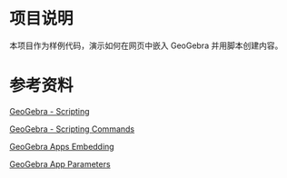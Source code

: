 # 项目说明

本项目作为样例代码，演示如何在网页中嵌入 GeoGebra 并用脚本创建内容。

# 参考资料

[GeoGebra - Scripting](https://wiki.geogebra.org/en/Scripting)

[GeoGebra - Scripting Commands](https://wiki.geogebra.org/en/Scripting_Commands)

[GeoGebra Apps Embedding](https://wiki.geogebra.org/en/Reference:GeoGebra_Apps_Embedding)

[GeoGebra App Parameters](https://wiki.geogebra.org/en/Reference:GeoGebra_App_Parameters)
